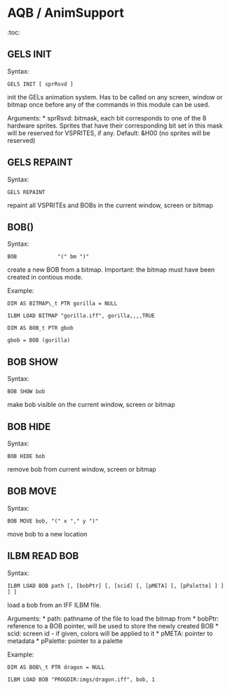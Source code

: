 
# AQB / AnimSupport

:toc:

## GELS INIT

Syntax:

    GELS INIT [ sprRsvd ]

init the GELs animation system. Has to be called on any screen, window or
bitmap once before any of the commands in this module can be used.

Arguments:
    * sprRsvd: bitmask, each bit corresponds to one of the 8 hardware
               sprites. Sprites that have their corresponding bit set in
               this mask will be reserved for VSPRITES, if any.
               Default: &H00 (no sprites will be reserved)

## GELS REPAINT

Syntax:

    GELS REPAINT

repaint all VSPRITEs and BOBs in the current window, screen or bitmap

## BOB()

Syntax:

    BOB             "(" bm ")"

create a new BOB from a bitmap. Important: the bitmap must have been created in contious mode.

Example:

    DIM AS BITMAP\_t PTR gorilla = NULL

    ILBM LOAD BITMAP "gorilla.iff", gorilla,,,,TRUE

    DIM AS BOB_t PTR gbob

    gbob = BOB (gorilla)

## BOB SHOW

Syntax:

    BOB SHOW bob

make bob visible on the current window, screen or bitmap

## BOB HIDE

Syntax:

    BOB HIDE bob

remove bob from current window, screen or bitmap

## BOB MOVE

Syntax:

    BOB MOVE bob, "(" x "," y ")"

move bob to a new location

## ILBM READ BOB

Syntax:

	ILBM LOAD BOB path [, [bobPtr] [, [scid] [, [pMETA] [, [pPalette] ] ] ] ]

load a bob from an IFF ILBM file.

Arguments:
	* path: pathname of the file to load the bitmap from
	* bobPtr: reference to a BOB pointer, will be used to store the newly created BOB
	* scid: screen id - if given, colors will be applied to it
	* pMETA: pointer to metadata
	* pPalette: pointer to a palette

Example:

	DIM AS BOB\_t PTR dragon = NULL

	ILBM LOAD BOB "PROGDIR:imgs/dragon.iff", bob, 1


